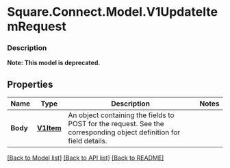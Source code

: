 # Square.Connect.Model.V1UpdateItemRequest

### Description


**Note: This model is deprecated.**

## Properties

Name | Type | Description | Notes
------------ | ------------- | ------------- | -------------
**Body** | [**V1Item**](V1Item.md) | An object containing the fields to POST for the request.  See the corresponding object definition for field details. | 



[[Back to Model list]](../README.md#documentation-for-models) [[Back to API list]](../README.md#documentation-for-api-endpoints) [[Back to README]](../README.md)

